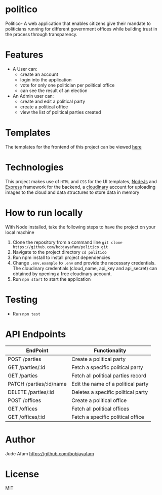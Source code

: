 # politico
Politico- A web application that enables citizens give their mandate to politicians running for different government offices while building trust in the process through transparency.

# Features
* A User can:
  * create an account
  * login into the application
  * vote for only one politician per political office
  * can see the result of an election
* An Admin user can:
  * create and edit a political party
  * create a political office
  * view the list of political parties created

# Templates
The templates for the frontend of this project can be viewed [here](https://bobjayafam.github.io/politico/UI)

# Technologies
This project makes use of `HTML` and `CSS` for the UI templates, [NodeJs](https://www.nodejs.org) and [Express](https://www.expressjs.com) framework for the backend, a [cloudinary](https://www.cloudinary.com) account for uploading images to the cloud and data structures to store data in memory

# How to run locally
With Node installed, take the following steps to have the project on your local machine
1. Clone the repository from a command line `git clone https://github.com/bobjayafam/politico.git`
2. Navigate to the project directory `cd politico`
3. Run npm install to install project dependencies
4. Change `.env.example` to `.env` and provide the necessary credentials. The cloudinary credentials (cloud_name, api_key and api_secret) can obtained by opening a free cloudinary account.
5. Run `npm start` to start the application

# Testing
- Run `npm test`

# API Endpoints
EndPoint                      |   Functionality
------------------------------|------------------------
POST /parties                 |   Create a political party
GET /parties/:id              |   Fetch a specific political party
GET /parties                  |   Fetch all political parties record
PATCH /parties/:id/name       |   Edit the name of a political party
DELETE /parties/:id           |   Deletes a specific political party
POST /offices                 |   Create a political office
GET /offices                  |   Fetch all political offices
GET /offices/:id              |   Fetch a specific political office

# Author
Jude Afam https://github.com/bobjayafam

# License
MIT


